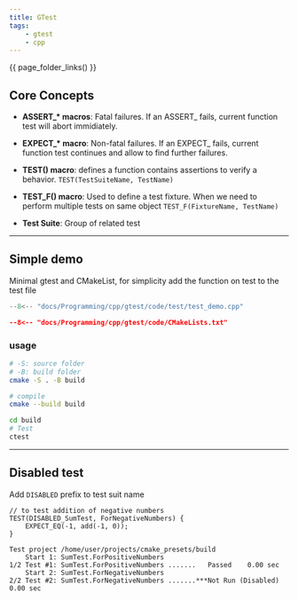 ```yaml
---
title: GTest
tags:
    - gtest
    - cpp
---
```



{{ page_folder_links() }}


## Core Concepts

- **ASSERT_\* macros**: Fatal failures. If an ASSERT_ fails, current function test will abort immidiately.
- **EXPECT_\* macro**:  Non-fatal failures. If an EXPECT_ fails, current function test continues and allow to find further failures.
- **TEST() macro**:  defines a function contains assertions to verify a behavior.
    `TEST(TestSuiteName, TestName)`

- **TEST_F() macro**: Used to define a test fixture. When we need to perform multiple tests on same object
    `TEST_F(FixtureName, TestName)`

- **Test Suite**: Group of related test
   
---

## Simple demo

Minimal gtest and CMakeList, for simplicity add the function on test to the test file

```cpp title="test/test_demo.cpp"
--8<-- "docs/Programming/cpp/gtest/code/test/test_demo.cpp"
```

```cmake
--8<-- "docs/Programming/cpp/gtest/code/CMakeLists.txt"
```

### usage

```bash
# -S: source folder
# -B: build folder
cmake -S . -B build

# compile
cmake --build build

cd build
# Test
ctest
```

---

## Disabled test

Add `DISABLED` prefix to test suit name

```
// to test addition of negative numbers
TEST(DISABLED_SumTest, ForNegativeNumbers) {
    EXPECT_EQ(-1, add(-1, 0));
}
```

```
Test project /home/user/projects/cmake_presets/build
    Start 1: SumTest.ForPositiveNumbers
1/2 Test #1: SumTest.ForPositiveNumbers .......   Passed    0.00 sec
    Start 2: SumTest.ForNegativeNumbers
2/2 Test #2: SumTest.ForNegativeNumbers .......***Not Run (Disabled)   0.00 sec
```